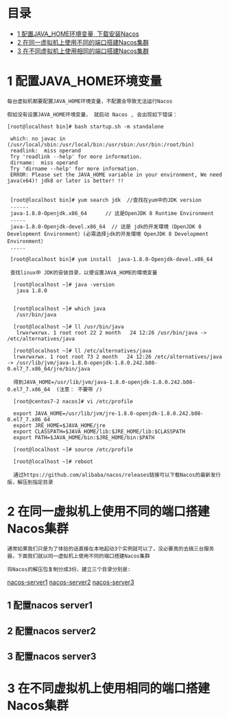 # 目录
* [1 配置JAVA_HOME环境变量, 下载安装Nacos](#1-配置JAVA_HOME环境变量)
* [2 在同一虚拟机上使用不同的端口搭建Nacos集群](#2-在同一虚拟机上使用不同的端口搭建Nacos集群)
* [3 在不同虚拟机上使用相同的端口搭建Nacos集群](#3-在不同虚拟机上使用相同的端口搭建Nacos集群)

# 1 配置JAVA_HOME环境变量
   
    每台虚拟机都要配置JAVA_HOME环境变量，不配置会导致无法运行Nacos
  
    假如没有设置JAVA_HOME环境变量， 就启动 Nacos , 会出现如下错误：
   
    [root@localhost bin]# bash startup.sh -m standalone

     which: no javac in (/usr/local/sbin:/usr/local/bin:/usr/sbin:/usr/bin:/root/bin)
     readlink:  miss operand 
     Try 'readlink --help' for more information.
     dirname:  miss operand 
     Try 'dirname --help' for more information.
     ERROR: Please set the JAVA_HOME variable in your environment, We need java(x64)! jdk8 or later is better! !!
     
     
     [root@localhost bin]# yum search jdk  //查找在yum中的JDK version
     ......
     java-1.8.0-Openjdk.x86_64      // 这是OpenJDK 8 Runtime Environment
     .....
     java-1.8.0-Openjdk-devel.x86_64  // 这是 jdk的开发環境（OpenJDK 8 Development Environment）(必需选择jdk的开发環境 OpenJDK 8 Development Environment）
     .....
   
     [root@localhost bin]# yum install  java-1.8.0-Openjdk-devel.x86_64
     
     查找linux中 JDK的安装目录，以便设置JAVA_HOME的環境变量
     
      [root@localhost ~]# java -version
       java 1.8.0
      
      
      [root@localhost ~]# which java
       /usr/bin/java
      
      [root@localhost ~]# ll /usr/bin/java 
       lrwxrwxrwx. 1 root root 22 2 month   24 12:26 /usr/bin/java -> /etc/alternatives/java
       
      [root@localhost ~]# ll /etc/alternatives/java
      lrwxrwxrwx. 1 root root 73 2 month   24 12:26 /etc/alternatives/java -> /usr/lib/jvm/java-1.8.0-openjdk-1.8.0.242.b08-0.el7_7.x86_64/jre/bin/java 
      
      得到JAVA_HOME=/usr/lib/jvm/java-1.8.0-openjdk-1.8.0.242.b08-0.el7_7.x86_64  (注意： 不要带 /)
      
      [root@centos7-2 nacos]# vi /etc/profile
      
      export JAVA_HOME=/usr/lib/jvm/jre-1.8.0-openjdk-1.8.0.242.b08-0.el7_7.x86_64         
      export JRE_HOME=$JAVA_HOME/jre
      export CLASSPATH=$JAVA_HOME/lib:$JRE_HOME/lib:$CLASSPATH
      export PATH=$JAVA_HOME/bin:$JRE_HOME/bin:$PATH
      
      [root@localhost ~]# source /etc/profile
      
      [root@localhost ~]# reboot

      通过https://github.com/alibaba/nacos/releases链接可以下载Nacos的最新发行版，解压到指定目录
 
# 2 在同一虚拟机上使用不同的端口搭建Nacos集群

    通常如果我们只是为了体验的话直接在本地起动3个实例就可以了，没必要真的去搞三台服务器，下面我们就以同一虚拟机上使用不同的端口搭建Nacos集群  

    将Nacos的解压包复制分成3份，建立三个目录分别是:

  [nacos-server1](#1-配置nacos-server1)
  [nacos-server2](#2-配置nacos-server2)
  [nacos-server3](#3-配置nacos-server3)
    
 ## 1 配置nacos server1
   
 ## 2 配置nacos server2
 
 ## 3 配置nacos server3



# 3 在不同虚拟机上使用相同的端口搭建Nacos集群

